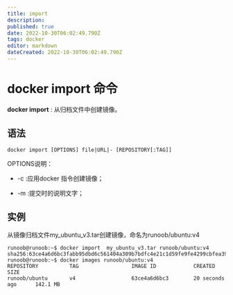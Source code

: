 ```yaml
---
title: import
description: 
published: true
date: 2022-10-30T06:02:49.790Z
tags: docker
editor: markdown
dateCreated: 2022-10-30T06:02:49.790Z
---
```


# docker import 命令
**docker import** : 从归档文件中创建镜像。

## 语法
```
docker import [OPTIONS] file|URL|- [REPOSITORY[:TAG]]
```

OPTIONS说明：

- -c :应用docker 指令创建镜像；

- -m :提交时的说明文字；

## 实例
从镜像归档文件my_ubuntu_v3.tar创建镜像，命名为runoob/ubuntu:v4

```
runoob@runoob:~$ docker import  my_ubuntu_v3.tar runoob/ubuntu:v4  
sha256:63ce4a6d6bc3fabb95dbd6c561404a309b7bdfc4e21c1d59fe9fe4299cbfea39
runoob@runoob:~$ docker images runoob/ubuntu:v4
REPOSITORY          TAG                 IMAGE ID            CREATED             SIZE
runoob/ubuntu       v4                  63ce4a6d6bc3        20 seconds ago      142.1 MB
```
